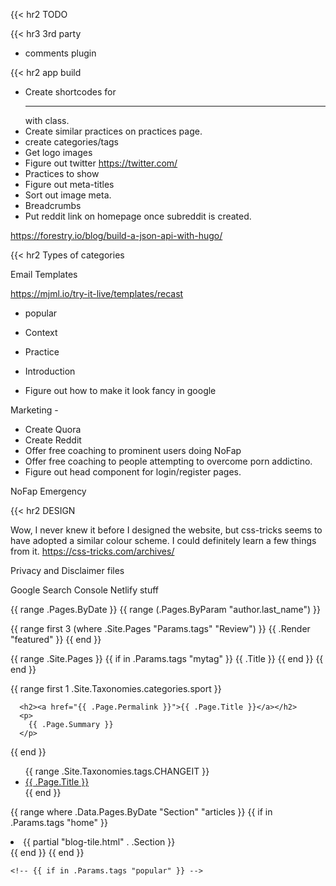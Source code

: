 {{< hr2 TODO

{{< hr3 3rd party

- comments plugin

{{< hr2 app build

- Create shortcodes for <hr/> with class. 
- Create similar practices on practices page.
- create categories/tags
- Get logo images
- Figure out twitter https://twitter.com/
- Practices to show 
- Figure out meta-titles
- Sort out image meta. 
- Breadcrumbs
- Put reddit link on homepage once subreddit is created.

https://forestry.io/blog/build-a-json-api-with-hugo/

{{< hr2 Types of categories

Email Templates

https://mjml.io/try-it-live/templates/recast



- popular

- Context
- Practice
- Introduction
- Figure out how to make it look fancy in google

Marketing - 
- Create Quora
- Create Reddit
- Offer free coaching to prominent users doing NoFap
- Offer free coaching to people attempting to overcome porn addictino.
- Figure out head component for login/register pages.


NoFap Emergency


{{< hr2 DESIGN

Wow, I never knew it before I designed the website, but css-tricks seems to have adopted a similar colour scheme. I could definitely learn a few things from it.
https://css-tricks.com/archives/


Privacy and Disclaimer files

Google Search Console
Netlify stuff

{{ range .Pages.ByDate }}
{{ range (.Pages.ByParam "author.last_name") }}

{{ range first 3 (where .Site.Pages "Params.tags" "Review") }}
{{ .Render "featured" }}
{{ end }}

{{ range .Site.Pages }}
{{ if in .Params.tags "mytag" }}
{{ .Title }}
{{ end }}
{{ end }}

{{ range first 1 .Site.Taxonomies.categories.sport }}

      <h2><a href="{{ .Page.Permalink }}">{{ .Page.Title }}</a></h2>
      <p>
        {{ .Page.Summary }}
      </p>

{{ end }}

<ul>
  {{ range .Site.Taxonomies.tags.CHANGEIT }}
    <li><a href="{{ .Page.URL }}">{{ .Page.Title }}</a></li>
  {{ end }}
</ul>

{{ range where .Data.Pages.ByDate "Section" "articles }}
{{ if in .Params.tags "home" }}
<li class="blog-tile">
{{ partial "blog-tile.html" . .Section }}
</li> <!-- /.blog-title -->
{{ end }}
{{ end }}





<!-- 
  <meta name="author" content="{{ .Site.Author.name }}" />
  <meta property="og:url" content="{{ .Permalink }}" />
  <link rel="canonical" href="{{ .Permalink }}" />

  {{ partial "seo" . }}
  {{- if .IsHome -}}
  <title>{{ .Site.Title }}</title>
  <meta property="og:title" content="{{ .Site.Title }}" />
  <meta property="og:type" content="website" />
  <meta name="description" content="{{ .Site.Params.description }}" />
  {{- else -}}
  <title>{{ .Title }} - {{ .Site.Title }}</title>
  <meta property="og:title" content="{{ .Title }} - {{ .Site.Title }}" />
  <meta property="og:type" content="article" />
  <meta name="description" content="{{ default .Summary .Description }}" />
  {{- end }}

  <link rel="stylesheet" href="{{ "css/index.css" | relURL }}">
  <link href="{{ "index.xml" | relURL }}" rel="alternate" type="application/rss+xml" title="{{ .Site.Title }}">
-->
  <!-- quicklink require -->

  <!-- Twitter Card -->
  <!-- <meta name="twitter:card" content="summary" />
  <meta name="twitter:description" content="{{ if .IsHome }}{{ .Site.Params.description }}{{ else }}{{ .Description }}{{ end }}" />
  <meta name="twitter:title" content="{{ .Title }}{{ if .IsHome }} - {{ .Site.Params.Tagline }}{{ else }} - {{ .Site.Title }}{{ end }}" />
  <meta name="twitter:site" content="{{ .Site.Params.twitter }}" />
  <meta name="twitter:creator" content="{{ .Site.Params.twitter }}" /> -->
  <!-- OG data -->
  <!-- <meta property="og:locale" content="en_US" />
  <meta property="og:type" content="{{ if .IsPage }}article{{ else }}website{{ end }}" />
  <meta content="{{ .Title }}{{ if .IsHome }} - {{ .Site.Params.Tagline }}{{ else }} - {{ .Site.Title }}{{ end }}" property="og:title">
  <meta content="{{ if .IsHome }}{{ .Site.Params.description }}{{ else }}{{ .Description }}{{ end }}" property="og:description">
  <meta property="og:url" content="{{ .Permalink }}" />
  <meta property="og:site_name" content="{{ .Site.Title }}" />
  {{ range .Params.categories }}<meta property="article:section" content="{{ . }}" />{{ end }}
  {{ if isset .Params "date" }}<meta property="article:published_time" content="{{ time .Date }}" />{{ end }} -->



    <!-- {{ if in .Params.tags "popular" }} -->
